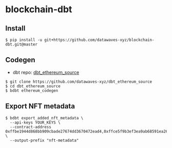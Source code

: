 # blockchain-dbt

## Install

```
$ pip install -u git+https://github.com/datawaves-xyz/blockchain-dbt.git@master
```

## Codegen

- dbt repo: [dbt_ethereum_source](https://github.com/datawaves-xyz/dbt_ethereum_source)

```
$ git clone https://github.com/datawaves-xyz/dbt_ethereum_source
$ cd dbt_ethereum_source
$ bdbt ethereum_codegen
```

## Export NFT metadata

```
$ bdbt export_added_nft_metadata \
  --api-keys YOUR_KEYS \
  --contract-address 0xffbe1944d868bb909cbade27674dd3670472ead4,0xffce5f9b3ef3ea9ab68591ea268d36c8f216bd02, \
  --output-prefix "nft-metadata"
```